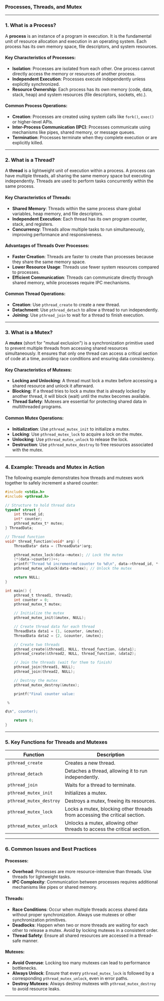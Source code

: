 ### **Processes, Threads, and Mutex**

---

### **1. What is a Process?**

A **process** is an instance of a program in execution. It is the fundamental unit of resource allocation and execution in an operating system. Each process has its own memory space, file descriptors, and system resources.

#### **Key Characteristics of Processes:**

- **Isolation**: Processes are isolated from each other. One process cannot directly access the memory or resources of another process.
- **Independent Execution**: Processes execute independently unless explicitly synchronized.
- **Resource Ownership**: Each process has its own memory (code, data, stack, heap) and system resources (file descriptors, sockets, etc.).

#### **Common Process Operations:**

- **Creation**: Processes are created using system calls like `fork()`, `exec()` or higher-level APIs.
- **Inter-Process Communication (IPC)**: Processes communicate using mechanisms like pipes, shared memory, or message queues.
- **Termination**: Processes terminate when they complete execution or are explicitly killed.

---

### **2. What is a Thread?**

A **thread** is a lightweight unit of execution within a process. A process can have multiple threads, all sharing the same memory space but executing independently. Threads are used to perform tasks concurrently within the same process.

#### **Key Characteristics of Threads:**

- **Shared Memory**: Threads within the same process share global variables, heap memory, and file descriptors.
- **Independent Execution**: Each thread has its own program counter, stack, and registers.
- **Concurrency**: Threads allow multiple tasks to run simultaneously, improving performance and responsiveness.

#### **Advantages of Threads Over Processes:**

- **Faster Creation**: Threads are faster to create than processes because they share the same memory space.
- **Lower Resource Usage**: Threads use fewer system resources compared to processes.
- **Efficient Communication**: Threads can communicate directly through shared memory, while processes require IPC mechanisms.

#### **Common Thread Operations:**

- **Creation**: Use `pthread_create` to create a new thread.
- **Detachment**: Use `pthread_detach` to allow a thread to run independently.
- **Joining**: Use `pthread_join` to wait for a thread to finish execution.

---

### **3. What is a Mutex?**

A **mutex** (short for "mutual exclusion") is a synchronization primitive used to prevent multiple threads from accessing shared resources simultaneously. It ensures that only one thread can access a critical section of code at a time, avoiding race conditions and ensuring data consistency.

#### **Key Characteristics of Mutexes:**

- **Locking and Unlocking**: A thread must lock a mutex before accessing a shared resource and unlock it afterward.
- **Blocking**: If a thread tries to lock a mutex that is already locked by another thread, it will block (wait) until the mutex becomes available.
- **Thread Safety**: Mutexes are essential for protecting shared data in multithreaded programs.

#### **Common Mutex Operations:**

- **Initialization**: Use `pthread_mutex_init` to initialize a mutex.
- **Locking**: Use `pthread_mutex_lock` to acquire a lock on the mutex.
- **Unlocking**: Use `pthread_mutex_unlock` to release the lock.
- **Destruction**: Use `pthread_mutex_destroy` to free resources associated with the mutex.

---

### **4. Example: Threads and Mutex in Action**

The following example demonstrates how threads and mutexes work together to safely increment a shared counter:

```c
#include <stdio.h>
#include <pthread.h>

// Structure to hold thread data
typedef struct {
    int thread_id;
    int* counter;
    pthread_mutex_t* mutex;
} ThreadData;

// Thread function
void* thread_function(void* arg) {
    ThreadData* data = (ThreadData*)arg;

    pthread_mutex_lock(data->mutex); // Lock the mutex
    (*(data->counter))++;
    printf("Thread %d incremented counter to %d\n", data->thread_id, *(data->counter));
    pthread_mutex_unlock(data->mutex); // Unlock the mutex

    return NULL;
}

int main() {
    pthread_t thread1, thread2;
    int counter = 0;
    pthread_mutex_t mutex;

    // Initialize the mutex
    pthread_mutex_init(&mutex, NULL);

    // Create thread data for each thread
    ThreadData data1 = {1, &counter, &mutex};
    ThreadData data2 = {2, &counter, &mutex};

    // Create two threads
    pthread_create(&thread1, NULL, thread_function, &data1);
    pthread_create(&thread2, NULL, thread_function, &data2);

    // Join the threads (wait for them to finish)
    pthread_join(thread1, NULL);
    pthread_join(thread2, NULL);

    // Destroy the mutex
    pthread_mutex_destroy(&mutex);

    printf("Final counter value:

 %

d\n", counter);

    return 0;
}
```

---

### **5. Key Functions for Threads and Mutexes**

| **Function**            | **Description**                                                            |
| ----------------------- | -------------------------------------------------------------------------- |
| `pthread_create`        | Creates a new thread.                                                      |
| `pthread_detach`        | Detaches a thread, allowing it to run independently.                       |
| `pthread_join`          | Waits for a thread to terminate.                                           |
| `pthread_mutex_init`    | Initializes a mutex.                                                       |
| `pthread_mutex_destroy` | Destroys a mutex, freeing its resources.                                   |
| `pthread_mutex_lock`    | Locks a mutex, blocking other threads from accessing the critical section. |
| `pthread_mutex_unlock`  | Unlocks a mutex, allowing other threads to access the critical section.    |

---

### **6. Common Issues and Best Practices**

#### **Processes:**

- **Overhead**: Processes are more resource-intensive than threads. Use threads for lightweight tasks.
- **IPC Complexity**: Communication between processes requires additional mechanisms like pipes or shared memory.

#### **Threads:**

- **Race Conditions**: Occur when multiple threads access shared data without proper synchronization. Always use mutexes or other synchronization primitives.
- **Deadlocks**: Happen when two or more threads are waiting for each other to release a mutex. Avoid by locking mutexes in a consistent order.
- **Thread Safety**: Ensure all shared resources are accessed in a thread-safe manner.

#### **Mutexes:**

- **Avoid Overuse**: Locking too many mutexes can lead to performance bottlenecks.
- **Always Unlock**: Ensure that every `pthread_mutex_lock` is followed by a corresponding `pthread_mutex_unlock`, even in error paths.
- **Destroy Mutexes**: Always destroy mutexes with `pthread_mutex_destroy` to avoid resource leaks.

---
